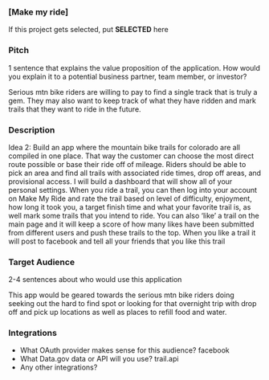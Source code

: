 
### [Make my ride]

If this project gets selected, put **SELECTED** here

### Pitch

1 sentence that explains the value proposition of the application. How would
you explain it to a potential business partner, team member, or investor?

Serious mtn bike riders are willing to pay to find a single track that is truly a gem. They may also want to keep track of what they have ridden and mark trails that they want to ride in the future.


### Description

Idea 2: Build an app where the mountain bike trails for colorado are all compiled in one place. That way the customer can choose the most direct route possible or base their ride off of mileage. Riders should be able to pick an area and find all trails with associated ride times, drop off areas, and provisional access. I will build a dashboard that will show all of your personal settings. When you ride a trail, you can then log into your account on Make My Ride and rate the trail based on level of difficulty, enjoyment, how long it took you, a target finish time and what your favorite trail is, as well mark some trails that you intend to ride.
You can also ‘like’ a trail on the main page and it will keep a score of how many likes have been submitted from different users and push these trails to the top. When you like a trail it will post to facebook and tell all your friends that you like this trail

### Target Audience

2-4 sentences about who would use this application

This app would be geared towards the serious mtn bike riders doing seeking out the hard to find spot or looking for that overnight trip with drop off and pick up locations as well as places to refill food and water.

### Integrations

* What OAuth provider makes sense for this audience?
     facebook
* What Data.gov data or API will you use?
     trail.api
* Any other integrations?
